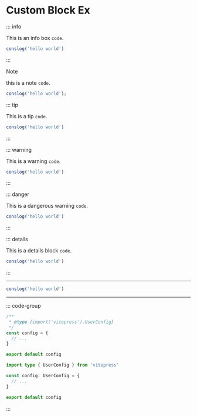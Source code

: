 # Custom Block Ex

::: info 

This is an info box `code`.

```js
conslog('hello world')
```

:::

> [!NOTE] 
> this is a note `code`.
>```js
>conslog('hello world');
>```

::: tip 

This is a tip `code`.

```js
conslog('hello world')
```

:::

::: warning 

This is a warning `code`.

```js
conslog('hello world')
```

:::

::: danger 

This is a dangerous warning `code`.

```js
conslog('hello world')
```

:::

::: details 

This is a details block `code`.

```js
conslog('hello world')
```

:::

---

```js
conslog('hello world')
```

---

::: code-group

```js [config.js]
/**
 * @type {import('vitepress').UserConfig}
 */
const config = {
  // ...
}

export default config
```

```ts [config.ts]
import type { UserConfig } from 'vitepress'

const config: UserConfig = {
  // ...
}

export default config
```

:::